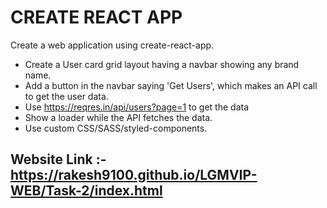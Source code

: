 # CREATE REACT APP

Create a web application using create-react-app.

- Create a User card grid layout having a navbar showing any brand name.
- Add a button in the navbar saying 'Get Users', which makes an API call to get the user data.
- Use <https://reqres.in/api/users?page=1> to get the data
- Show a loader while the API fetches the data.
- Use custom CSS/SASS/styled-components.

## Website Link :- <https://rakesh9100.github.io/LGMVIP-WEB/Task-2/index.html>
